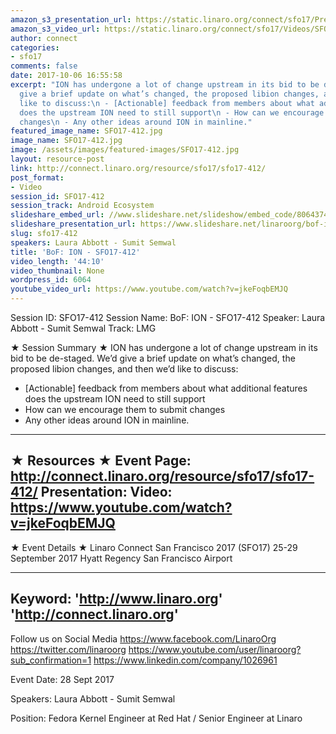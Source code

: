 ```yaml
---
amazon_s3_presentation_url: https://static.linaro.org/connect/sfo17/Presentations/SFO17-412%20-%20ION%20BoF.pdf
amazon_s3_video_url: https://static.linaro.org/connect/sfo17/Videos/SFO17-412%20-%20BoF-%20ION.mp4
author: connect
categories:
- sfo17
comments: false
date: 2017-10-06 16:55:58
excerpt: "ION has undergone a lot of change upstream in its bid to be de-staged. We’d
  give a brief update on what’s changed, the proposed libion changes, and then we’d
  like to discuss:\n - [Actionable] feedback from members about what additional features
  does the upstream ION need to still support\n - How can we encourage them to submit
  changes\n - Any other ideas around ION in mainline."
featured_image_name: SFO17-412.jpg
image_name: SFO17-412.jpg
image: /assets/images/featured-images/SFO17-412.jpg
layout: resource-post
link: http://connect.linaro.org/resource/sfo17/sfo17-412/
post_format:
- Video
session_id: SFO17-412
session_track: Android Ecosystem
slideshare_embed_url: //www.slideshare.net/slideshow/embed_code/80643745
slideshare_presentation_url: https://www.slideshare.net/linaroorg/bof-ion-sfo17412
slug: sfo17-412
speakers: Laura Abbott - Sumit Semwal
title: 'BoF: ION - SFO17-412'
video_length: '44:10'
video_thumbnail: None
wordpress_id: 6064
youtube_video_url: https://www.youtube.com/watch?v=jkeFoqbEMJQ
---
```


Session ID: SFO17-412
Session Name: BoF: ION - SFO17-412
Speaker: Laura Abbott - Sumit Semwal
Track: LMG

★ Session Summary ★
ION has undergone a lot of change upstream in its bid to be de-staged. We’d give a brief update on what’s changed, the proposed libion changes, and then we’d like to discuss:
- [Actionable] feedback from members about what additional features does the upstream ION need to still support
- How can we encourage them to submit changes
- Any other ideas around ION in mainline.
---------------------------------------------------
★ Resources ★
Event Page: http://connect.linaro.org/resource/sfo17/sfo17-412/
Presentation:
Video: https://www.youtube.com/watch?v=jkeFoqbEMJQ
---------------------------------------------------

★ Event Details ★
Linaro Connect San Francisco 2017 (SFO17)
25-29 September 2017
Hyatt Regency San Francisco Airport

---------------------------------------------------
Keyword:
'http://www.linaro.org'
'http://connect.linaro.org'
---------------------------------------------------
Follow us on Social Media
https://www.facebook.com/LinaroOrg
https://twitter.com/linaroorg
https://www.youtube.com/user/linaroorg?sub_confirmation=1
https://www.linkedin.com/company/1026961

Event Date: 28 Sept 2017

Speakers: Laura Abbott - Sumit Semwal

Position: Fedora Kernel Engineer at Red Hat / Senior Engineer at Linaro